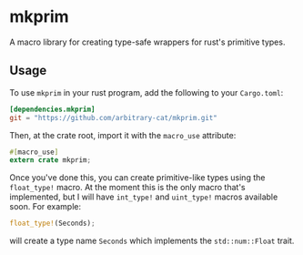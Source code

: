 # mkprim

A macro library for creating type-safe wrappers for rust's primitive types.

## Usage

To use `mkprim` in your rust program, add the following to your `Cargo.toml`:

```toml
[dependencies.mkprim]
git = "https://github.com/arbitrary-cat/mkprim.git"
```

Then, at the crate root, import it with the `macro_use` attribute:

```rust
#[macro_use]
extern crate mkprim;
```

Once you've done this, you can create primitive-like types using the `float_type!` macro. At the
moment this is the only macro that's implemented, but I will have `int_type!` and `uint_type!`
macros available soon. For example:

```rust
float_type!(Seconds);
```

will create a type name `Seconds` which implements the `std::num::Float` trait.
